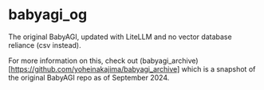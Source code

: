 # babyagi_og
The original BabyAGI, updated with LiteLLM and no vector database reliance (csv instead).

For more information on this, check out (babyagi_archive)[https://github.com/yoheinakajima/babyagi_archive] which is a snapshot of the original BabyAGI repo as of September 2024.
